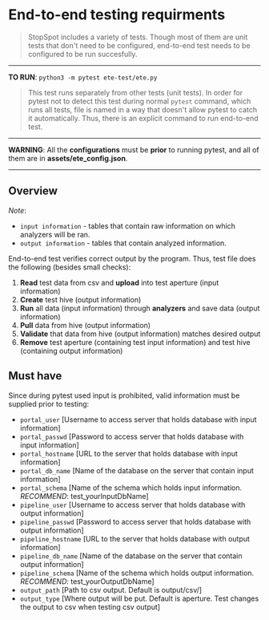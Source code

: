# End-to-end testing requirments

> StopSpot includes a variety of tests. Though most of them are unit tests that don't need to be configured, end-to-end test needs to be configured to be run succesfully. 

---

**TO RUN**: `python3 -m pytest ete-test/ete.py`


> This test runs separately from other tests (unit tests). In order for pytest not to detect this test during normal `pytest` command, which runs all tests, file is named in a way
> that doesn't allow pytest to catch it automatically. Thus, there is an explicit command to run end-to-end test. 

---

**WARNING**: All the **configurations** must be **prior** to running pytest, and all of them are in **assets/ete_config.json**. 

---

## Overview

*Note*: 
  - `input information` - tables that contain raw information on which analyzers will be ran.
  - `output information` - tables that contain analyzed information. 

End-to-end test verifies correct output by the program. Thus, test file does the following (besides small checks):
1. **Read** test data from csv and **upload** into test aperture (input information)
2. **Create** test hive (output information)
3. **Run** all data (input information) through **analyzers** and save data (output information) 
4. **Pull** data from hive (output information)
5. **Validate** that data from hive (output information) matches desired output
6. **Remove** test aperture (containing test input information) and test hive (containing output information)

## Must have

Since during pytest used input is prohibited, valid information must be supplied prior to testing:

  - `portal_user`					[Username to access server that holds database with input information]
  - `portal_passwd`					[Password to access server that holds database with input information]
  - `portal_hostname`				[URL to the server that holds database with input information]
  - `portal_db_name`				[Name of the database on the server that contain input information]
  - `portal_schema`					[Name of the schema which holds input information. *RECOMMEND*: test_yourInputDbName]
  - `pipeline_user`					[Username to access server that holds database with output information]
  - `pipeline_passwd`				[Password to access server that holds database with output information]
  - `pipeline_hostname`				[URL to the server that holds database with output information]
  - `pipeline_db_name`				[Name of the database on the server that contain output information]
  - `pipeline_schema`				[Name of the schema which holds output information. *RECOMMEND*: test_yourOutputDbName]
  - `output_path`           [Path to csv output. Default is output/csv/]
  - `output_type`           [Where output will be put. Default is aperture. Test changes the output to csv when testing csv output]
